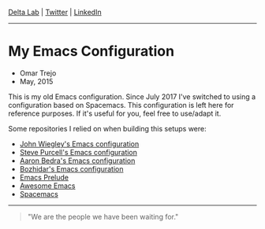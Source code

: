 
[Delta Lab](https://links.deltalab.ai/website) | [Twitter](https://links.deltalab.ai/twitter) | [LinkedIn](https://links.deltalab.ai/linkedin)

---

# My Emacs Configuration

- Omar Trejo
- May, 2015

This is my old Emacs configuration. Since July 2017 I've switched to using a
configuration based on Spacemacs. This configuration is left here for reference
purposes. If it's useful for you, feel free to use/adapt it.

Some repositories I relied on when building this setups were:

- [John Wiegley's Emacs configuration](https://github.com/jwiegley/dot-emacs)
- [Steve Purcell's Emacs configuration](https://github.com/purcell/emacs.d)
- [Aaron Bedra's Emacs configuration](http://aaronbedra.com/emacs.d/)
- [Bozhidar's Emacs configuration](https://github.com/bbatsov/emacs.d)
- [Emacs Prelude](https://github.com/bbatsov/prelude)
- [Awesome Emacs](https://github.com/emacs-tw/awesome-emacs)
- [Spacemacs](https://github.com/syl20bnr/spacemacs)

---

> "We are the people we have been waiting for."

